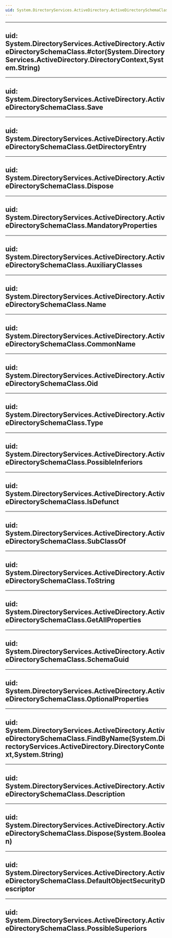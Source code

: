 ```yaml
---
uid: System.DirectoryServices.ActiveDirectory.ActiveDirectorySchemaClass
---
```


---
uid: System.DirectoryServices.ActiveDirectory.ActiveDirectorySchemaClass.#ctor(System.DirectoryServices.ActiveDirectory.DirectoryContext,System.String)
---

---
uid: System.DirectoryServices.ActiveDirectory.ActiveDirectorySchemaClass.Save
---

---
uid: System.DirectoryServices.ActiveDirectory.ActiveDirectorySchemaClass.GetDirectoryEntry
---

---
uid: System.DirectoryServices.ActiveDirectory.ActiveDirectorySchemaClass.Dispose
---

---
uid: System.DirectoryServices.ActiveDirectory.ActiveDirectorySchemaClass.MandatoryProperties
---

---
uid: System.DirectoryServices.ActiveDirectory.ActiveDirectorySchemaClass.AuxiliaryClasses
---

---
uid: System.DirectoryServices.ActiveDirectory.ActiveDirectorySchemaClass.Name
---

---
uid: System.DirectoryServices.ActiveDirectory.ActiveDirectorySchemaClass.CommonName
---

---
uid: System.DirectoryServices.ActiveDirectory.ActiveDirectorySchemaClass.Oid
---

---
uid: System.DirectoryServices.ActiveDirectory.ActiveDirectorySchemaClass.Type
---

---
uid: System.DirectoryServices.ActiveDirectory.ActiveDirectorySchemaClass.PossibleInferiors
---

---
uid: System.DirectoryServices.ActiveDirectory.ActiveDirectorySchemaClass.IsDefunct
---

---
uid: System.DirectoryServices.ActiveDirectory.ActiveDirectorySchemaClass.SubClassOf
---

---
uid: System.DirectoryServices.ActiveDirectory.ActiveDirectorySchemaClass.ToString
---

---
uid: System.DirectoryServices.ActiveDirectory.ActiveDirectorySchemaClass.GetAllProperties
---

---
uid: System.DirectoryServices.ActiveDirectory.ActiveDirectorySchemaClass.SchemaGuid
---

---
uid: System.DirectoryServices.ActiveDirectory.ActiveDirectorySchemaClass.OptionalProperties
---

---
uid: System.DirectoryServices.ActiveDirectory.ActiveDirectorySchemaClass.FindByName(System.DirectoryServices.ActiveDirectory.DirectoryContext,System.String)
---

---
uid: System.DirectoryServices.ActiveDirectory.ActiveDirectorySchemaClass.Description
---

---
uid: System.DirectoryServices.ActiveDirectory.ActiveDirectorySchemaClass.Dispose(System.Boolean)
---

---
uid: System.DirectoryServices.ActiveDirectory.ActiveDirectorySchemaClass.DefaultObjectSecurityDescriptor
---

---
uid: System.DirectoryServices.ActiveDirectory.ActiveDirectorySchemaClass.PossibleSuperiors
---
